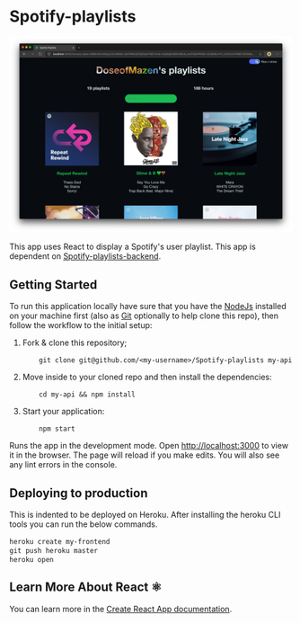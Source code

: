 # Spotify-playlists

![](preview.png)

This app uses React to display a Spotify's user playlist. This app is dependent on [Spotify-playlists-backend](https://shrtm.nu/ILJC).

## Getting Started

To run this application locally have sure that you have the [NodeJs](https://nodejs.org) installed on your machine first (also as [Git](https://git-scm.com/downloads) optionally to help clone this repo), then follow the workflow to the initial setup:

1. Fork & clone this repository;

   ```terminal
       git clone git@github.com/<my-username>/Spotify-playlists my-api
   ```

2. Move inside to your cloned repo and then install the dependencies:

   ```terminal
       cd my-api && npm install
   ```

3. Start your application:

   ```terminal
       npm start
   ```

Runs the app in the development mode. Open [http://localhost:3000](http://localhost:3000) to view it in the browser. The page will reload if you make edits. You will also see any lint errors in the console.

## Deploying to production

This is indented to be deployed on Heroku. After installing the heroku CLI tools you can run the below commands.

```terminal
heroku create my-frontend
git push heroku master
heroku open
```

## Learn More About React ⚛

You can learn more in the [Create React App documentation](https://facebook.github.io/create-react-app/docs/getting-started).
